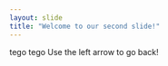 ```yaml
---
layout: slide
title: "Welcome to our second slide!"
---
```

tego tego
Use the left arrow to go back!
